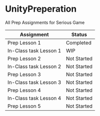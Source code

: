 # UnityPreperation
All Prep Assignments for Serious Game

|Assignment| Status | 
|--|--|
| Prep Lesson 1 | Completed |
| In-Class task Lesson 1 | WIP |
| Prep Lesson 2 | Not Started |
| In-Class task Lesson 2 | Not Started |
| Prep Lesson 3 | Not Started |
| In-Class task Lesson 3 | Not Started |
| Prep Lesson 4 | Not Started |
| In-Class task Lesson 4 | Not Started |
| Prep Lesson 5 | Not Started |